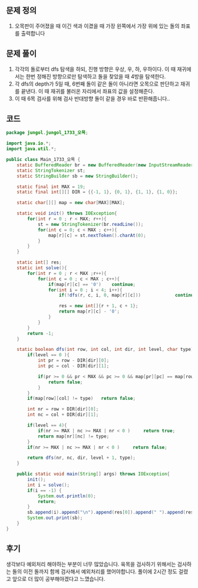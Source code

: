 ## 문제 정의

1. 오목판이 주어졌을 때 이긴 색과 이겼을 때 가장 왼쪽에서 가장 위에 있는 돌의 좌표를 출력합니다

## 문제 풀이

1. 각각의 돌로부터 dfs 탐색을 하되, 진행 방향은 우상, 우, 하, 우하이다. 이  때 재귀에서는 한번 정해진 방향으로만 탐색하고 돌을 찾았을 때 4방을 탐색한다.
2. 각 dfs의 depth가 5일 때, 6번째 돌이 같은 돌이 아니라면 오목으로 판단하고 재귀를 끝낸다. 이 때 재귀를 불러온 자리에서 좌표의 값을 설정해준다.
3. 이 때 6목 검사를 위해 검사 반대방향 돌이 같을 경우 바로 반환해줍니다..

## 코드

```java
package jungol.jungol_1733_오목;

import java.io.*;
import java.util.*;

public class Main_1733_오목 {
    static BufferedReader br = new BufferedReader(new InputStreamReader(System.in));
    static StringTokenizer st;
    static StringBuilder sb = new StringBuilder();

    static final int MAX = 19;
    static final int[][] DIR = {{-1, 1}, {0, 1}, {1, 1}, {1, 0}};

    static char[][] map = new char[MAX][MAX];

    static void init() throws IOException{
        for(int r = 0 ; r < MAX; r++){
            st = new StringTokenizer(br.readLine());
            for(int c = 0; c < MAX ; c++){
                map[r][c] = st.nextToken().charAt(0);
            }
        }
    }

    static int[] res;
    static int solve(){
        for(int r = 0 ; r < MAX ;r++){
            for(int c = 0 ; c < MAX ; c++){
                if(map[r][c] == '0')    continue;
                for(int i = 0 ; i < 4; i++){
                    if(!dfs(r, c, i, 0, map[r][c]))             continue;

                    res = new int[]{r + 1, c + 1};
                    return map[r][c] - '0';
                }
            }
        }
        return -1;
    }

    static boolean dfs(int row, int col, int dir, int level, char type){
        if(level == 0 ){
            int pr = row - DIR[dir][0];
            int pc = col - DIR[dir][1];

            if(pr >= 0 && pr < MAX && pc >= 0 && map[pr][pc] == map[row][col])    {
                return false;
            }
        }
        if(map[row][col] != type)   return false;

        int nr = row + DIR[dir][0];
        int nc = col + DIR[dir][1];

        if(level == 4){
            if(nr >= MAX | nc >= MAX | nr < 0 )     return true;
            return map[nr][nc] != type;
        }
        if(nr >= MAX | nc >= MAX | nr < 0 )     return false;

        return dfs(nr, nc, dir, level + 1, type);
    }

    public static void main(String[] args) throws IOException{
        init();
        int i = solve();
        if(i == -1) {
            System.out.println(0);
            return;
        }
        sb.append(i).append("\n").append(res[0]).append(" ").append(res[1]);
        System.out.print(sb);
    }
}
```

## 후기

생각보다 예외처리 해야하는 부분이 너무 많았습니다. 육목을 검사하기 위해서는 검사하는 돌의 이전 돌까지 함께 검사해서 예외처리를 했어야합니다. 풀이에 2시간 정도 걸렸고 앞으로 더 많이 공부해야겠다고 느꼈습니다.